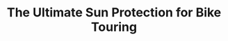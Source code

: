 ---
layout: community
category: community
title: "The Ultimate Sun Protection for Bike Touring"
description: "What do you all use for sun protection? My nose and lips burn easily even after reapplying sunscreen. I’m thinking of using a gator but was wondering if it would fog up my sunglasses. "
isTopLevel: false
isSingleLevel: false
isArticle: false
datePublished: 2022-08-18 08:46:00 +0300
dateModified: 2022-08-18 08:46:00 +0300
published: false
---